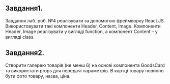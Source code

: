 ## Завдання1.
Завдання лаб. роб. №4 реалізувати за допомогою фреймворку React.JS. Використовувати такі компоненти Header, Content, Image.
Компоненти Header, Image реалізувати у вигляді function, а компонент 
Content – у вигляді class.

## Завдання2.
Створити галерею товарів (не менш 6) на основі компонента GoodsCard та використати props для передачі параметрів. В картці товару повинно бути фото товару, назва, ціна.

